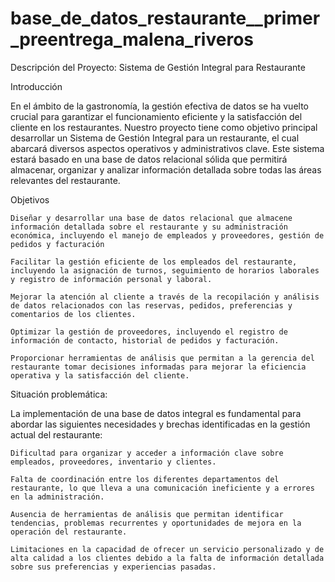 # base_de_datos_restaurante__primer_preentrega_malena_riveros


Descripción del Proyecto: Sistema de Gestión Integral para Restaurante

Introducción

En el ámbito de la gastronomía, la gestión efectiva de datos se ha vuelto crucial para garantizar el funcionamiento eficiente y la satisfacción del cliente en los restaurantes. Nuestro proyecto tiene como objetivo principal desarrollar un Sistema de Gestión Integral para un restaurante, el cual abarcará diversos aspectos operativos y administrativos clave. Este sistema estará basado en una base de datos relacional sólida que permitirá almacenar, organizar y analizar información detallada sobre todas las áreas relevantes del restaurante.

Objetivos

	Diseñar y desarrollar una base de datos relacional que almacene información detallada sobre el restaurante y su administración económica, incluyendo el manejo de empleados y proveedores, gestión de pedidos y facturación
 
	Facilitar la gestión eficiente de los empleados del restaurante, incluyendo la asignación de turnos, seguimiento de horarios laborales y registro de información personal y laboral.
 
	Mejorar la atención al cliente a través de la recopilación y análisis de datos relacionados con las reservas, pedidos, preferencias y comentarios de los clientes.
 
	Optimizar la gestión de proveedores, incluyendo el registro de información de contacto, historial de pedidos y facturación.
 
	Proporcionar herramientas de análisis que permitan a la gerencia del restaurante tomar decisiones informadas para mejorar la eficiencia operativa y la satisfacción del cliente.

Situación problemática:

La implementación de una base de datos integral es fundamental para abordar las siguientes necesidades y brechas identificadas en la gestión actual del restaurante:

	Dificultad para organizar y acceder a información clave sobre empleados, proveedores, inventario y clientes.
 
	Falta de coordinación entre los diferentes departamentos del restaurante, lo que lleva a una comunicación ineficiente y a errores en la administración.
 
	Ausencia de herramientas de análisis que permitan identificar tendencias, problemas recurrentes y oportunidades de mejora en la operación del restaurante.
 
	Limitaciones en la capacidad de ofrecer un servicio personalizado y de alta calidad a los clientes debido a la falta de información detallada sobre sus preferencias y experiencias pasadas.
